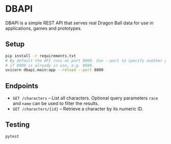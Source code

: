 # DBAPI

DBAPI is a simple REST API that serves real Dragon Ball data for use in applications, games and prototypes.

## Setup

```bash
pip install -r requirements.txt
# By default the API runs on port 8000. Use --port to specify another port
# if 8000 is already in use, e.g. 8080.
uvicorn dbapi.main:app --reload --port 8080
```

## Endpoints

- `GET /characters` – List all characters. Optional query parameters
  `race` and `name` can be used to filter the results.
- `GET /characters/{id}` – Retrieve a character by its numeric ID.

## Testing

```bash
pytest
```
